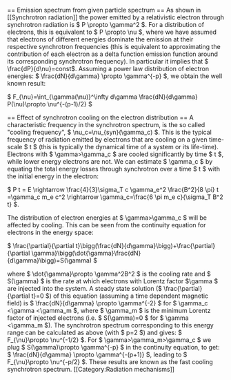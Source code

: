== Emission spectrum from given particle spectrum ==
As shown in [[Synchrotron radiation]] the power emitted by a relativistic electron through synchrotron radiation is $ P \propto \gamma^2 $. For a distribution of electrons, this is equivalent to $ P \propto \nu $, where we have assumed that electrons of different energies dominate the emission at their respective synchrotron frequencies (this is equivalent to approximating the contribution of each electron as a delta function emission function around its corresponding synchrotron frequency). In particular it implies that $ \frac{dP}{d\nu}=const$. Assuming a power law distribution of electron energies: $ \frac{dN}{d\gamma} \propto \gamma^{-p} $, we obtain the well known result:

$ F_{\nu}=\int_{\gamma(\nu)}^\infty d\gamma \frac{dN}{d\gamma} P(\nu)\propto \nu^{-(p-1)/2} $

== Effect of synchrotron cooling on the electron distribution ==
A characteristic frequency in the synchrotron spectrum, is the so called "cooling frequency", $ \nu_c=\nu_{syn}(\gamma_c) $. This is the typical frequency of radiation emitted by electrons that are cooling on a given time-scale  $ t $ (this is typically the dynamical time of a system or its life-time). Electrons with $ \gamma>\gamma_c $ are cooled significantly by time $ t $, while lower energy electrons are not. We can estimate $ \gamma_c $ by equating the total energy losses through synchrotron over a time $ t $ with the initial energy in the electron:

$ P t = E \rightarrow \frac{4}{3}\sigma_T c \gamma_e^2 \frac{B^2}{8 \pi} t =\gamma_c m_e c^2 \rightarrow \gamma_c=\frac{6 \pi m_e c}{\sigma_T B^2 t} $.

The distribution of electron energies at $ \gamma>\gamma_c $ will be affected by cooling. This can be seen from the continuity equation for electrons in the energy space:

$ \frac{\partial}{\partial t}\bigg(\frac{dN}{d\gamma}\bigg)+\frac{\partial}{\partial \gamma}\bigg(\dot{\gamma}\frac{dN}{d\gamma}\bigg)=S(\gamma) $

where $ \dot{\gamma}\propto \gamma^2B^2 $ is the cooling rate and $ S(\gamma) $ is the rate at which electrons with Lorentz factor $\gamma $ are injected into the system. A steady state solution ($ \frac{\partial}{\partial t}=0 $) of this equation (assuming a time dependent magnetic field) is $ \frac{dN}{d\gamma} \propto \gamma^{-2} $ for $ \gamma_c <\gamma <\gamma_m $, where $ \gamma_m $ is the minimum Lorentz factor of injected electrons (i.e. $ S(\gamma)=0 $ for $ \gamma <\gamma_m $). The synchrotron spectrum corresponding to this energy range can be calculated as above (with $ p=2 $) and gives: $ F_{\nu}\propto \nu^{-1/2} $.  For $ \gamma>\gamma_m>\gamma_c $ we plug $ S(\gamma)\propto \gamma^{-p} $ in the continuity equation, to get: $ \frac{dN}{d\gamma} \propto \gamma^{-(p+1)} $, leading to $ F_{\nu}\propto \nu^{-p/2} $. These results are known as the fast cooling synchrotron spectrum.
[[Category:Radiation mechanisms]]